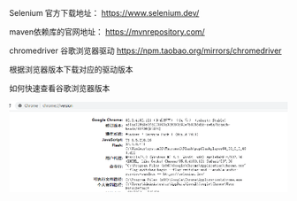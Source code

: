 Selenium 官方下载地址：
https://www.selenium.dev/

maven依赖库的官网地址：
https://mvnrepository.com/

chromedriver 谷歌浏览器驱动
https://npm.taobao.org/mirrors/chromedriver

根据浏览器版本下载对应的驱动版本

如何快速查看谷歌浏览器版本

<img src="pics/谷歌浏览器版本.png" >

